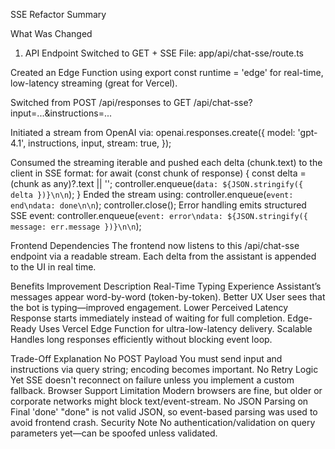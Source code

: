 SSE Refactor Summary

What Was Changed
1. API Endpoint Switched to GET + SSE
File: app/api/chat-sse/route.ts

Created an Edge Function using export const runtime = 'edge' for real-time, low-latency streaming (great for Vercel).

Switched from POST /api/responses to GET /api/chat-sse?input=...&instructions=...

Initiated a stream from OpenAI via:
openai.responses.create({
  model: 'gpt-4.1',
  instructions,
  input,
  stream: true,
});

Consumed the streaming iterable and pushed each delta (chunk.text) to the client in SSE format:
for await (const chunk of response) {
  const delta = (chunk as any)?.text || '';
  controller.enqueue(`data: ${JSON.stringify({ delta })}\n\n`);
}
Ended the stream using:
controller.enqueue(`event: end\ndata: done\n\n`);
controller.close();
Error handling emits structured SSE event:
controller.enqueue(`event: error\ndata: ${JSON.stringify({ message: err.message })}\n\n`);

Frontend Dependencies
The frontend now listens to this /api/chat-sse endpoint via a readable stream.
Each delta from the assistant is appended to the UI in real time.


Benefits
Improvement	Description
Real-Time Typing Experience	Assistant’s messages appear word-by-word (token-by-token).
Better UX	User sees that the bot is typing—improved engagement.
Lower Perceived Latency	Response starts immediately instead of waiting for full completion.
Edge-Ready	Uses Vercel Edge Function for ultra-low-latency delivery.
Scalable	Handles long responses efficiently without blocking event loop.

Trade-Off	Explanation
No POST Payload	You must send input and instructions via query string; encoding becomes important.
No Retry Logic Yet	SSE doesn't reconnect on failure unless you implement a custom fallback.
Browser Support Limitation	Modern browsers are fine, but older or corporate networks might block text/event-stream.
No JSON Parsing on Final 'done'	"done" is not valid JSON, so event-based parsing was used to avoid frontend crash.
Security Note	No authentication/validation on query parameters yet—can be spoofed unless validated.
